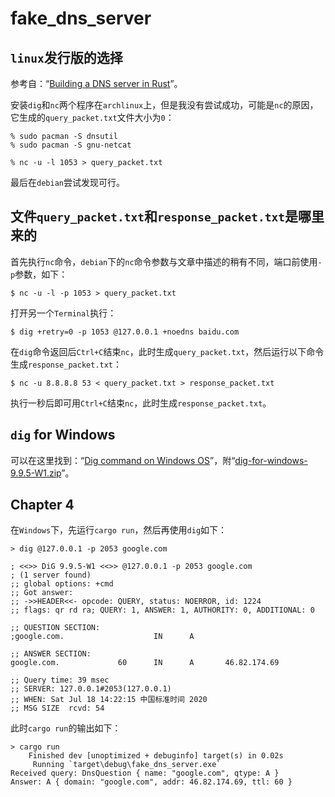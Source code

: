 # fake_dns_server

## `linux`发行版的选择

参考自：“[Building a DNS server in Rust](https://github.com/EmilHernvall/dnsguide)”。

安装`dig`和`nc`两个程序在`archlinux`上，但是我没有尝试成功，可能是`nc`的原因，它生成的`query_packet.txt`文件大小为`0`：

``` shellsession
% sudo pacman -S dnsutil
% sudo pacman -S gnu-netcat
```

``` shellsession
% nc -u -l 1053 > query_packet.txt
```

最后在`debian`尝试发现可行。

## 文件`query_packet.txt`和`response_packet.txt`是哪里来的

首先执行`nc`命令，`debian`下的`nc`命令参数与文章中描述的稍有不同，端口前使用`-p`参数，如下：

``` shellsession
$ nc -u -l -p 1053 > query_packet.txt
```

打开另一个`Terminal`执行：

``` shellsession
$ dig +retry=0 -p 1053 @127.0.0.1 +noedns baidu.com
```

在`dig`命令返回后`Ctrl+C`结束`nc`，此时生成`query_packet.txt`，然后运行以下命令生成`response_packet.txt`：

``` shellsession
$ nc -u 8.8.8.8 53 < query_packet.txt > response_packet.txt
```

执行一秒后即可用`Ctrl+C`结束`nc`，此时生成`response_packet.txt`。

## `dig` for Windows

可以在这里找到：“[Dig command on Windows OS](https://websistent.com/dig-command-on-windows-os/)”，附“[dig-for-windows-9.9.5-W1.zip](files/dig-for-windows-9.9.5-W1.zip)”。

## Chapter 4

在`Windows`下，先运行`cargo run`，然后再使用`dig`如下：

``` shellsession
> dig @127.0.0.1 -p 2053 google.com

; <<>> DiG 9.9.5-W1 <<>> @127.0.0.1 -p 2053 google.com
; (1 server found)
;; global options: +cmd
;; Got answer:
;; ->>HEADER<<- opcode: QUERY, status: NOERROR, id: 1224
;; flags: qr rd ra; QUERY: 1, ANSWER: 1, AUTHORITY: 0, ADDITIONAL: 0

;; QUESTION SECTION:
;google.com.                    IN      A

;; ANSWER SECTION:
google.com.             60      IN      A       46.82.174.69

;; Query time: 39 msec
;; SERVER: 127.0.0.1#2053(127.0.0.1)
;; WHEN: Sat Jul 18 14:22:15 中国标准时间 2020
;; MSG SIZE  rcvd: 54
```

此时`cargo run`的输出如下：

``` shellsession
> cargo run
    Finished dev [unoptimized + debuginfo] target(s) in 0.02s
     Running `target\debug\fake_dns_server.exe`
Received query: DnsQuestion { name: "google.com", qtype: A }
Answer: A { domain: "google.com", addr: 46.82.174.69, ttl: 60 }
```
